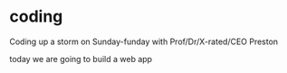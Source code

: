 coding
======

Coding up a storm on Sunday-funday with Prof/Dr/X-rated/CEO Preston

today we are going to build a web app